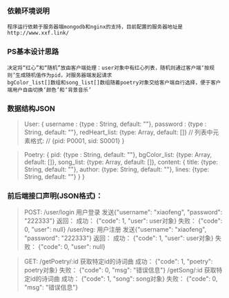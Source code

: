 ### 依赖环境说明
    程序运行依赖于服务器端mongodb和nginx的支持，目前配置的服务器地址是
    http://www.xxf.link/

### PS基本设计思路
    决定将“红心”和“随机”放由客户端处理：user对象中有红心列表，随机则通过客户端‘按规则’生成随机值作为pid，对服务器端发起请求
    bgColor_list[]数组和song_list[]数组随着poetry对象交给客户端自行选择，便于客户端用户自由切换‘颜色’和‘背景音乐’
    
### 数据结构JSON
>User:
    {
        username : {type : String, default: ""},
        password : {type : String, default: ""},
        redHeart_list: {type: Array, default: []}					// 列表中元素格式:
                                                                    // {pid: P0001, sid: S0001}
    }

>Poetry:
    {
        pid: {type : String, default: ""},
        bgColor_list: {type: Array, default: []},
        song_list: {type: Array, default: []},
        content: {
            title: {type: String, default: ""},
            author: {type: String, default: ""},
            lines: {type: String, default: ""}
        }
    }

### 前后端接口声明(JSON格式)： 
> POST: 
    /user/login
    用户登录 发送{"username": "xiaofeng", "password": "222333"} 返回： 成功： {"code": 1, "user": user对象} 失败： {"code": 0, "user": null} /user/reg: 用户注册 发送{"username": "xiaofeng", "password": "222333"} 返回： 成功： {"code": 1, "user": user对象} 失败： {"code": 0, "user": null}

> GET: 
    /getPoetry/:id
    获取特定id的诗词曲 成功： {"code": 1, "poetry": poetry对象} 失败： {"code": 0, "msg": "错误信息"}
    /getSong/:id 获取特定id的诗词曲 成功： {"code": 1, "song": song对象} 失败： {"code": 0, "msg": "错误信息"}